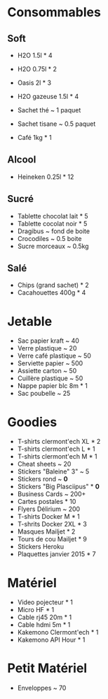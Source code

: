 # Consommables

## Soft

- H2O 1.5l * 4
- H2O 0.75l * 2
- Oasis 2l * 3
- H2O gazeuse 1.5l * 4

- Sachet thé ~ 1 paquet
- Sachet tisane ~ 0.5 paquet
- Café 1kg * 1

## Alcool

- Heineken 0.25l * 12

## Sucré

- Tablette chocolat lait * 5
- Tablette cocolat noir * 5
- Dragibus ~ fond de boite
- Crocodiles ~ 0.5 boite
- Sucre morceaux  ~ 0.5kg

## Salé

- Chips (grand sachet) * 2
- Cacahouettes 400g * 4

# Jetable

- Sac papier kraft ~ 40
- Verre plastique ~ 20
- Verre café plastique ~ 50
- Serviette papier ~ 500
- Assiette carton ~ 50
- Cuillère plastique ~ 50
- Nappe papier blc 8m * 1
- Sac poubelle ~ 25

# Goodies

- T-shirts clermont'ech XL * 2
- T-shirts clermont'ech L * 1
- T-shirts clermont'ech M * 1
- Cheat sheets ~ 20
- Stickers "Baleine" 3" ~ 5
- Stickers rond ~ **0**
- Stickers "Big Plasciipus" * **0**
- Business Cards ~ 200+
- Cartes postales * 10
- Flyers Délirium ~ 200
- T-shirts Docker M * 1
- T-shrits Docker 2XL * 3
- Masques Mailjet * 2
- Tours de cou Mailjet * 9
- Stickers Heroku
- Plaquettes janvier 2015 * 7

# Matériel

- Video pojecteur * 1
- Micro HF * 1
- Cable rj45 20m * 1
- Cable hdmi 5m * 1
- Kakemono Clermont'ech * 1
- Kakemono API Hour * 1

# Petit Matériel

- Enveloppes ~ 70
